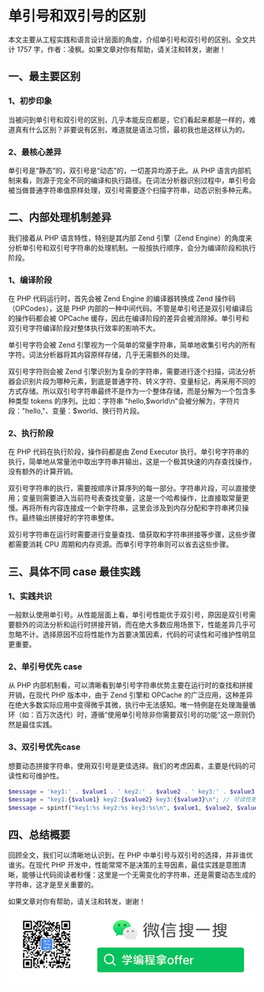 # 单引号和双引号的区别

本文主要从工程实践和语言设计层面的角度，介绍单引号和双引号的区别。全文共计 1757 字，作者：凌枫。如果文章对你有帮助，请关注和转发，谢谢！

## 一、最主要区别

### 1、初步印象

当被问到单引号和双引号的区别，几乎本能反应都是，它们看起来都是一样的，难道真有什么区别？非要说有区别，难道就是语法习惯，最初我也是这样认为的。

### 2、最核心差异

单引号是“静态”的，双引号是“动态”的，一切差异均源于此。从 PHP 语言内部机制来看，则源于完全不同的编译和执行路径。在词法分析器识别过程中，单引号会被当做普通字符串值原样处理，双引号需要逐个扫描字符串，动态识别多种元素。

## 二、内部处理机制差异

我们接着从 PHP 语言特性，特别是其内部 Zend 引擎（Zend Engine）的角度来分析单引号和双引号字符串的处理机制。一般按执行顺序，会分为编译阶段和执行阶段。

### 1、编译阶段

在 PHP 代码运行时，首先会被 Zend Engine 的编译器转换成 Zend 操作码（OPCodes），这是 PHP 内部的一种中间代码。不管是单引号还是双引号编译后的操作码都会被 OPCache 缓存，因此在编译阶段的差异会被消除掉。单引号和双引号字符编译阶段对整体执行效率的影响不大。

单引号字符会被 Zend 引擎视为一个简单的常量字符串，简单地收集引号内的所有字符。词法分析器将其内容原样存储，几乎无需额外的处理。

双引号字符则会被 Zend 引擎识别为复杂的字符串，需要进行逐个扫描，词法分析器会识别片段为哪种元素，到底是普通字符、转义字符、变量标记，再采用不同的方式存储。所以双引号字符串最终不是作为一个整体存储，而是分解为一个包含多种类型 tokens 的序列。比如：字符串 "hello,$world\n"会被分解为，字符片段："hello,"、变量：$world、换行符片段。

### 2、执行阶段

在 PHP 代码在执行阶段，操作码都是由 Zend Executor 执行。单引号字符串的执行，简单地从常量池中取出字符串并输出，这是一个极其快速的内存查找操作，没有额外的计算开销。

双引号字符串的执行，需要按顺序计算序列的每一部分。字符串片段，可以直接使用；变量则需要进入当前符号表查找变量，这是一个哈希操作，比直接取常量更慢。再将所有内容连接成一个新字符串，这里会涉及到内存分配和字符串拷贝操作。最终输出拼接好的字符串整体。

双引号字符串在运行时需要进行变量查找、值获取和字符串拼接等步骤，这些步骤都需要消耗 CPU 周期和内存资源。而单引号字符串则可以省去这些步骤。

## 三、具体不同 case 最佳实践

### 1、实践共识

一般默认使用单引号。从性能层面上看，单引号性能优于双引号，原因是双引号需要额外的词法分析和运行时拼接开销，而在绝大多数应用场景下，性能差异几乎可忽略不计。选择原因不应将性能作为首要决策因素，代码的可读性和可维护性明显更重要。

### 2、单引号优先 case

从 PHP 内部机制看，可以清晰看到单引号字符串优势主要在运行时的查找和拼接开销，在现代 PHP 版本中，由于 Zend 引擎和 OPCache 的广泛应用，这种差异在绝大多数实际应用中变得微乎其微，执行中无法感知。唯一特例是在处理海量循环（如：百万次迭代）时，遵循“使用单引号除非你需要双引号的功能”这一原则仍然是最佳实践。

### 3、双引号优先case

想要动态拼接字符串，使用双引号是更佳选择。我们的考虑因素，主要是代码的可读性和可维护性。

```php
$message = 'key1:' . $value1 . ' key2:' . $value2 . ' key3:' . $value3 . '\n'; // 可读性稍差
$message = "key1:{$value1} key2:{$value2} key3:{$value3}\n"; // 可读性更佳
$message = spintf("key1:%s key2:%s key3:%s\n", $value1, $value2, $value2); // 可读性最佳，非本文讨论内容
```

## 四、总结概要

回顾全文，我们可以清晰地认识到，在 PHP 中单引号与双引号的选择，并非谁优谁劣。在现代 PHP 开发中，性能常常不是决策的主导因素，最佳实践是意图清晰，能够让代码阅读者秒懂：这里是一个无需变化的字符串，还是需要动态生成的字符串，这才是至关重要的。

如果文章对你有帮助，请关注和转发，谢谢！
![qr](../assets/qr.png)
